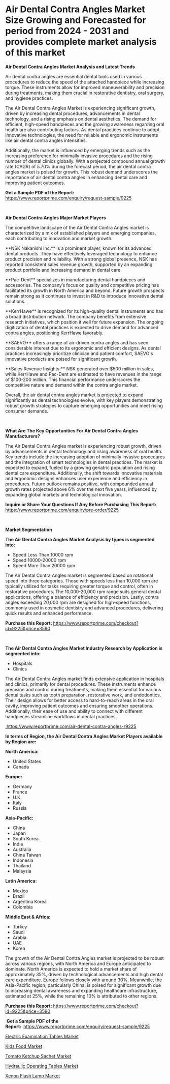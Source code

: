 <p><h1>Air Dental Contra Angles Market Size Growing and Forecasted for period from 2024 - 2031 and provides complete market analysis of this market</h1></p><p><strong>Air Dental Contra Angles Market Analysis and Latest Trends</strong></p>
<p><p>Air dental contra angles are essential dental tools used in various procedures to reduce the speed of the attached handpiece while increasing torque. These instruments allow for improved maneuverability and precision during treatments, making them crucial in restorative dentistry, oral surgery, and hygiene practices.</p><p>The Air Dental Contra Angles Market is experiencing significant growth, driven by increasing dental procedures, advancements in dental technology, and a rising emphasis on dental aesthetics. The demand for efficient, high-speed handpieces and the growing awareness regarding oral health are also contributing factors. As dental practices continue to adopt innovative technologies, the need for reliable and ergonomic instruments like air dental contra angles intensifies.</p><p>Additionally, the market is influenced by emerging trends such as the increasing preference for minimally invasive procedures and the rising number of dental clinics globally. With a projected compound annual growth rate (CAGR) of 5.70% during the forecast period, the air dental contra angles market is poised for growth. This robust demand underscores the importance of air dental contra angles in enhancing dental care and improving patient outcomes.</p></p>
<p><strong>Get a Sample PDF of the Report:&nbsp;</strong> <a href="https://www.reportprime.com/enquiry/request-sample/9225?utm_campaign=1121&utm_medium=2&utm_source=Github&utm_content=ia&utm_term=10102024&utm_id=air-dental-contra-angles">https://www.reportprime.com/enquiry/request-sample/9225</a></p>
<p>&nbsp;</p>
<p><strong>Air Dental Contra Angles Major Market Players</strong></p>
<p><p>The competitive landscape of the Air Dental Contra Angles market is characterized by a mix of established players and emerging companies, each contributing to innovation and market growth.</p><p>**NSK Nakanishi Inc.** is a prominent player, known for its advanced dental products. They have effectively leveraged technology to enhance product precision and reliability. With a strong global presence, NSK has reported consistent sales revenue growth, supported by an expanding product portfolio and increasing demand in dental care.</p><p>**Pac-Dent** specializes in manufacturing dental handpieces and accessories. The company’s focus on quality and competitive pricing has facilitated its growth in North America and beyond. Future growth prospects remain strong as it continues to invest in R&D to introduce innovative dental solutions.</p><p>**KerrHawe** is recognized for its high-quality dental instruments and has a broad distribution network. The company benefits from extensive research initiatives, which position it well for future expansion. The ongoing digitization of dental practices is expected to drive demand for advanced contra angles, positioning KerrHawe favorably.</p><p>**SAEVO** offers a range of air-driven contra angles and has seen considerable interest due to its ergonomic and efficient designs. As dental practices increasingly prioritize clinician and patient comfort, SAEVO's innovative products are poised for significant growth.</p><p>**Sales Revenue Insights:** NSK generated over $500 million in sales, while KerrHawe and Pac-Dent are estimated to have revenues in the range of $100-200 million. This financial performance underscores the competitive nature and demand within the contra angle market.</p><p>Overall, the air dental contra angles market is projected to expand significantly as dental technologies evolve, with key players demonstrating robust growth strategies to capture emerging opportunities and meet rising consumer demands.</p></p>
<p>&nbsp;</p>
<p><strong>What Are The Key Opportunities For Air Dental Contra Angles Manufacturers?</strong></p>
<p><p>The Air Dental Contra Angles market is experiencing robust growth, driven by advancements in dental technology and rising awareness of oral health. Key trends include the increasing adoption of minimally invasive procedures and the integration of smart technologies in dental practices. The market is expected to expand, fueled by a growing geriatric population and rising dental care expenditure. Additionally, the shift towards innovative materials and ergonomic designs enhances user experience and efficiency in procedures. Future outlook remains positive, with compounded annual growth rates projected above 6% over the next five years, influenced by expanding global markets and technological innovation.</p></p>
<p><strong>Inquire or Share Your Questions If Any Before Purchasing This Report:</strong> <a href="https://www.reportprime.com/enquiry/pre-order/9225?utm_campaign=1121&utm_medium=2&utm_source=Github&utm_content=ia&utm_term=10102024&utm_id=air-dental-contra-angles">https://www.reportprime.com/enquiry/pre-order/9225</a></p>
<p>&nbsp;</p>
<p><strong>Market Segmentation</strong></p>
<p><strong>The Air Dental Contra Angles Market Analysis by types is segmented into:</strong></p>
<p><ul><li>Speed Less Than 10000 rpm</li><li>Speed 10000-20000 rpm</li><li>Speed More Than 20000 rpm</li></ul></p>
<p><p>The Air Dental Contra Angles market is segmented based on rotational speed into three categories. Those with speeds less than 10,000 rpm are typically utilized for tasks requiring greater torque and control, often in restorative procedures. The 10,000-20,000 rpm range suits general dental applications, offering a balance of efficiency and precision. Lastly, contra angles exceeding 20,000 rpm are designed for high-speed functions, commonly used in cosmetic dentistry and advanced procedures, delivering quick results and enhanced performance.</p></p>
<p><strong>Purchase this Report:&nbsp;</strong><a href="https://www.reportprime.com/checkout?id=9225&price=3590&utm_campaign=1121&utm_medium=2&utm_source=Github&utm_content=ia&utm_term=10102024&utm_id=air-dental-contra-angles">https://www.reportprime.com/checkout?id=9225&price=3590</a></p>
<p>&nbsp;</p>
<p><strong>The Air Dental Contra Angles Market Industry Research by Application is segmented into:</strong></p>
<p><ul><li>Hospitals</li><li>Clinics</li></ul></p>
<p><p>The Air Dental Contra Angles market finds extensive application in hospitals and clinics, primarily for dental procedures. These instruments enhance precision and control during treatments, making them essential for various dental tasks such as tooth preparation, restorative work, and endodontics. Their design allows for better access to hard-to-reach areas in the oral cavity, improving patient outcomes and ensuring smoother operations. Additionally, their ease of use and ability to connect with different handpieces streamline workflows in dental practices.</p></p>
<p><a href="https://www.reportprime.com/air-dental-contra-angles-r9225?utm_campaign=1121&utm_medium=2&utm_source=Github&utm_content=ia&utm_term=10102024&utm_id=air-dental-contra-angles">&nbsp;https://www.reportprime.com/air-dental-contra-angles-r9225</a></p>
<p><strong>In terms of Region, the Air Dental Contra Angles Market Players available by Region are:</strong></p>
<p>
    <p> <strong> North America: </strong>
        <ul>
            <li>United States</li>
            <li>Canada</li>
        </ul>
        </p> 
    <p> <strong> Europe: </strong>
        <ul>
            <li>Germany</li>
            <li>France</li>
            <li>U.K.</li>
            <li>Italy</li>
            <li>Russia</li>
        </ul>
        </p> 
    <p> <strong> Asia-Pacific: </strong>
        <ul>
            <li>China</li>
            <li>Japan</li>
            <li>South Korea</li>
            <li>India</li>
            <li>Australia</li>
            <li>China Taiwan</li>
            <li>Indonesia</li>
            <li>Thailand</li>
            <li>Malaysia</li>
        </ul>
        </p> 
    <p> <strong> Latin America: </strong>
        <ul>
            <li>Mexico</li>
            <li>Brazil</li>
            <li>Argentina Korea</li>
            <li>Colombia</li>
        </ul>
        </p> 
    <p> <strong> Middle East & Africa: </strong>
        <ul>
            <li>Turkey</li>
            <li>Saudi</li>
            <li>Arabia</li>
            <li>UAE</li>
            <li>Korea</li>
        </ul>
    </p>
    </p>
<p><p>The growth of the Air Dental Contra Angles market is projected to be robust across various regions, with North America and Europe anticipated to dominate. North America is expected to hold a market share of approximately 35%, driven by technological advancements and high dental care expenditure. Europe follows closely with around 30%. Meanwhile, the Asia-Pacific region, particularly China, is poised for significant growth due to increasing dental awareness and expanding healthcare infrastructure, estimated at 25%, while the remaining 10% is attributed to other regions.</p></p>
<p><strong>Purchase this Report: </strong><a href="https://www.reportprime.com/checkout?id=9225&price=3590&utm_campaign=1121&utm_medium=2&utm_source=Github&utm_content=ia&utm_term=10102024&utm_id=air-dental-contra-angles">https://www.reportprime.com/checkout?id=9225&price=3590</a></p>
<p>&nbsp;<strong>Get a Sample PDF of the Report:&nbsp;&nbsp;</strong><a href="https://www.reportprime.com/enquiry/request-sample/9225?utm_campaign=1121&utm_medium=2&utm_source=Github&utm_content=ia&utm_term=10102024&utm_id=air-dental-contra-angles">https://www.reportprime.com/enquiry/request-sample/9225</a></p>
<p><strong></strong></p>
<p><p><a href="https://github.com/fannklhimesu/Market-Research-Report-List-1/blob/main/electric-examination-tables-market.md?utm_campaign=1121&utm_medium=2&utm_source=Github&utm_content=ia&utm_term=10102024&utm_id=air-dental-contra-angles">Electric Examination Tables Market</a></p><p><a href="https://issuu.com/reportprime-2/docs/kids-food-market-size-2030.pptx_a1e12e39cd63b4?utm_campaign=1121&utm_medium=2&utm_source=Github&utm_content=ia&utm_term=10102024&utm_id=air-dental-contra-angles">Kids Food Market</a></p><p><a href="https://issuu.com/reportprime-2/docs/tomato-ketchup-sachet-market-size-2_a67b9208555188?utm_campaign=1121&utm_medium=2&utm_source=Github&utm_content=ia&utm_term=10102024&utm_id=air-dental-contra-angles">Tomato Ketchup Sachet Market</a></p><p><a href="https://github.com/Alanbrewer218/Market-Research-Report-List-1/blob/main/hydraulic-operating-tables-market.md?utm_campaign=1121&utm_medium=2&utm_source=Github&utm_content=ia&utm_term=10102024&utm_id=air-dental-contra-angles">Hydraulic Operating Tables Market</a></p><p><a href="https://www.linkedin.com/pulse/xenon-flash-lamp-market-forecast-global-trends-analysis-vu4be?utm_campaign=1121&utm_medium=2&utm_source=Github&utm_content=ia&utm_term=10102024&utm_id=air-dental-contra-angles">Xenon Flash Lamp Market</a></p></p>